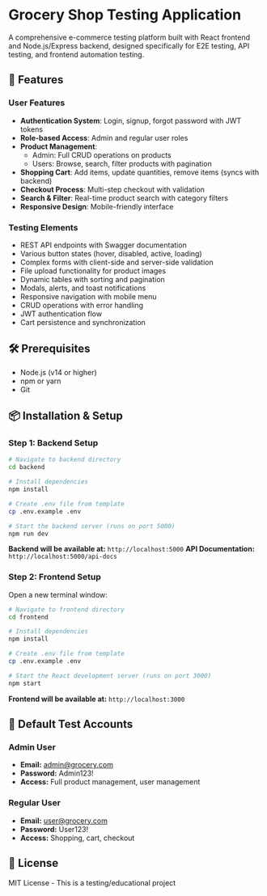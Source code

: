 # Grocery Shop Testing Application

A comprehensive e-commerce testing platform built with React frontend and Node.js/Express backend, designed specifically for E2E testing, API testing, and frontend automation testing.

## 🚀 Features

### User Features
- **Authentication System**: Login, signup, forgot password with JWT tokens
- **Role-based Access**: Admin and regular user roles
- **Product Management**: 
  - Admin: Full CRUD operations on products
  - Users: Browse, search, filter products with pagination
- **Shopping Cart**: Add items, update quantities, remove items (syncs with backend)
- **Checkout Process**: Multi-step checkout with validation
- **Search & Filter**: Real-time product search with category filters
- **Responsive Design**: Mobile-friendly interface

### Testing Elements
- REST API endpoints with Swagger documentation
- Various button states (hover, disabled, active, loading)
- Complex forms with client-side and server-side validation
- File upload functionality for product images
- Dynamic tables with sorting and pagination
- Modals, alerts, and toast notifications
- Responsive navigation with mobile menu
- CRUD operations with error handling
- JWT authentication flow
- Cart persistence and synchronization

## 🛠 Prerequisites

- Node.js (v14 or higher)
- npm or yarn
- Git

## 📦 Installation & Setup

### Step 1: Backend Setup

```bash
# Navigate to backend directory
cd backend

# Install dependencies
npm install

# Create .env file from template
cp .env.example .env

# Start the backend server (runs on port 5000)
npm run dev
```

**Backend will be available at:** `http://localhost:5000`
**API Documentation:** `http://localhost:5000/api-docs`

### Step 2: Frontend Setup

Open a new terminal window:

```bash
# Navigate to frontend directory
cd frontend

# Install dependencies
npm install

# Create .env file from template
cp .env.example .env

# Start the React development server (runs on port 3000)
npm start
```

**Frontend will be available at:** `http://localhost:3000`

## 👤 Default Test Accounts

### Admin User
- **Email:** admin@grocery.com
- **Password:** Admin123!
- **Access:** Full product management, user management

### Regular User
- **Email:** user@grocery.com
- **Password:** User123!
- **Access:** Shopping, cart, checkout

## 📄 License

MIT License - This is a testing/educational project
